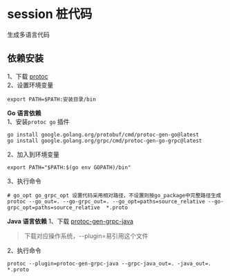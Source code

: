 # session 桩代码
生成多语言代码

## 依赖安装

1、下载 [protoc](https://github.com/protocolbuffers/protobuf/releases)  
2、设置环境变量
```shell
export PATH=$PATH:安装目录/bin
```

**Go 语言依赖**  
1、安装`protoc go` 插件
```shell
go install google.golang.org/protobuf/cmd/protoc-gen-go@latest
go install google.golang.org/grpc/cmd/protoc-gen-go-grpc@latest
```
2、加入到环境变量
```shell
export PATH="$PATH:$(go env GOPATH)/bin"
```
3、执行命令
```shell
# go_opt go_grpc_opt 设置代码采用相对路径，不设置则按go_package中完整路径生成
protoc --go_out=. --go-grpc_out=. --go_opt=paths=source_relative --go-grpc_opt=paths=source_relative  *.proto
```

**Java 语言依赖**
1、下载 [protoc-gen-grpc-java](https://mvnrepository.com/artifact/io.grpc/protoc-gen-grpc-java)
> 下载对应操作系统，--plugin=易引用这个文件

2、执行命令
```shell
protoc --plugin=protoc-gen-grpc-java --grpc-java_out=. -java_out=.  *.proto
```